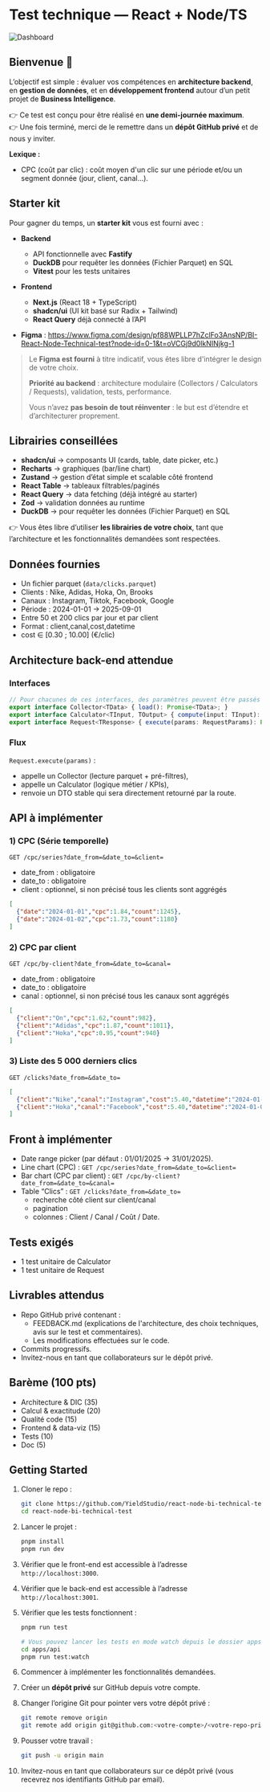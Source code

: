 # Test technique — React + Node/TS

![Dashboard](art/screenshot.png)

## Bienvenue 👋

L’objectif est simple : évaluer vos compétences en **architecture backend**, en **gestion de données**, et en **développement frontend** autour d’un petit projet de **Business Intelligence**.

👉 Ce test est conçu pour être réalisé en **une demi-journée maximum**.  
👉 Une fois terminé, merci de le remettre dans un **dépôt GitHub privé** et de nous y inviter.

**Lexique :** 
- CPC (coût par clic) : coût moyen d'un clic sur une période et/ou un segment donnée (jour, client, canal...).

## Starter kit

Pour gagner du temps, un **starter kit** vous est fourni avec :

- **Backend**
  - API fonctionnelle avec **Fastify**
  - **DuckDB** pour requêter les données (Fichier Parquet) en SQL
  - **Vitest** pour les tests unitaires

- **Frontend**
  - **Next.js** (React 18 + TypeScript)
  - **shadcn/ui** (UI kit basé sur Radix + Tailwind)
  - **React Query** déjà connecté à l’API

- **Figma** : https://www.figma.com/design/pf88WPLLP7hZclFo3AnsNP/BI-React-Node-Technical-test?node-id=0-1&t=oVCGj9d0lkNINjkg-1

> Le **Figma est fourni**  à titre indicatif, vous êtes libre d'intégrer le design de votre choix.
>
> **Priorité au backend** : architecture modulaire (Collectors / Calculators / Requests), validation, tests, performance.
> 
> Vous n’avez **pas besoin de tout réinventer** : le but est d’étendre et d’architecturer proprement.

## Librairies conseillées
- **shadcn/ui** → composants UI (cards, table, date picker, etc.)
- **Recharts** → graphiques (bar/line chart)
- **Zustand** → gestion d’état simple et scalable côté frontend
- **React Table** → tableaux filtrables/paginés
- **React Query** → data fetching (déjà intégré au starter)
- **Zod** → validation données au runtime
- **DuckDB** → pour requêter les données (Fichier Parquet) en SQL

👉 Vous êtes libre d’utiliser **les librairies de votre choix**, tant que l’architecture et les fonctionnalités demandées sont respectées.

## Données fournies

- Un fichier parquet (`data/clicks.parquet`)
- Clients : Nike, Adidas, Hoka, On, Brooks
- Canaux : Instagram, Tiktok, Facebook, Google
- Période : 2024-01-01 → 2025-09-01
- Entre 50 et 200 clics par jour et par client
- Format : client,canal,cost,datetime
- cost ∈ [0.30 ; 10.00] (€/clic)

## Architecture back-end attendue

### Interfaces

```ts
// Pour chacunes de ces interfaces, des paramètres peuvent être passés dans le constructeur
export interface Collector<TData> { load(): Promise<TData>; }
export interface Calculator<TInput, TOutput> { compute(input: TInput): Promise<TOutput>; }
export interface Request<TResponse> { execute(params: RequestParams): Promise<TResponse>; }
```

### Flux

`Request.execute(params)` :
- appelle un Collector (lecture parquet + pré-filtres),
- appelle un Calculator (logique métier / KPIs),
- renvoie un DTO stable qui sera directement retourné par la route.

## API à implémenter

### 1) CPC (Série temporelle)

`GET /cpc/series?date_from=&date_to=&client=`

- date_from : obligatoire
- date_to : obligatoire
- client : optionnel, si non précisé tous les clients sont aggrégés

```json
[
  {"date":"2024-01-01","cpc":1.84,"count":1245},
  {"date":"2024-01-02","cpc":1.73,"count":1180}
]
```

### 2) CPC par client

`GET /cpc/by-client?date_from=&date_to=&canal=`

- date_from : obligatoire
- date_to : obligatoire
- canal : optionnel, si non précisé tous les canaux sont aggrégés

```json
[
  {"client":"On","cpc":1.62,"count":982},
  {"client":"Adidas","cpc":1.87,"count":1011},
  {"client":"Hoka","cpc":0.95,"count":940}
]
```


### 3) Liste des 5 000 derniers clics

`GET /clicks?date_from=&date_to=`

```json
[
  {"client":"Nike","canal":"Instagram","cost":5.40,"datetime":"2024-01-01 14:53:00"},
  {"client":"Hoka","canal":"Facebook","cost":5.40,"datetime":"2024-01-01 14:53:00"}
]
```

## Front à implémenter

- Date range picker (par défaut : 01/01/2025 → 31/01/2025).
- Line chart (CPC) : `GET /cpc/series?date_from=&date_to=&client=`
- Bar chart (CPC par client) : `GET /cpc/by-client?date_from=&date_to=&canal=`
- Table “Clics” : `GET /clicks?date_from=&date_to=`
  - recherche côté client sur client/canal
  - pagination
  - colonnes : Client / Canal / Coût / Date.

## Tests exigés

- 1 test unitaire de Calculator
- 1 test unitaire de Request

## Livrables attendus

- Repo GitHub privé contenant :
    - FEEDBACK.md (explications de l'architecture, des choix techniques, avis sur le test et commentaires).
    - Les modifications effectuées sur le code.
- Commits progressifs.
- Invitez-nous en tant que collaborateurs sur le dépôt privé.

## Barème (100 pts)

- Architecture & DIC (35)
- Calcul & exactitude (20)
- Qualité code (15)
- Frontend & data-viz (15)
- Tests (10)
- Doc (5)

## Getting Started

1. Cloner le repo :
   ```bash
   git clone https://github.com/YieldStudio/react-node-bi-technical-test.git
   cd react-node-bi-technical-test
   ```

2. Lancer le projet :
   ```bash
   pnpm install
   pnpm run dev
   ```
3. Vérifier que le front-end est accessible à l’adresse `http://localhost:3000`.

4. Vérifier que le back-end est accessible à l’adresse `http://localhost:3001`.

5. Vérifier que les tests fonctionnent :
   ```bash
   pnpm run test
   
   # Vous pouvez lancer les tests en mode watch depuis le dossier apps/api
   cd apps/api
   pnpm run test:watch
   ```

6. Commencer à implémenter les fonctionnalités demandées.

7. Créer un **dépôt privé** sur GitHub depuis votre compte.

8. Changer l’origine Git pour pointer vers votre dépôt privé :
   ```bash
   git remote remove origin
   git remote add origin git@github.com:<votre-compte>/<votre-repo-prive>.git
   ```

9. Pousser votre travail :
    ```bash
    git push -u origin main
    ```

10. Invitez-nous en tant que collaborateurs sur ce dépôt privé (vous recevrez nos identifiants GitHub par email).
